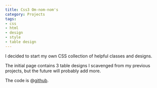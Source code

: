 ```yaml
---
title: Css3 Om-nom-nom's
category: Projects
tags:
- css
- html
- design
- style
- table design
---
```


I decided to start my own CSS collection of helpful classes and designs.

The initial page contains 3 table designs I scavenged from my previous projects, but the future will probably add more.

The code is @[github](https://github.com/anroots/css3omnoms).